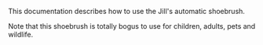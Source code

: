 
This documentation describes how to use the Jill's automatic shoebrush.

Note that this shoebrush is totally bogus to use for children, adults, pets and wildlife.
